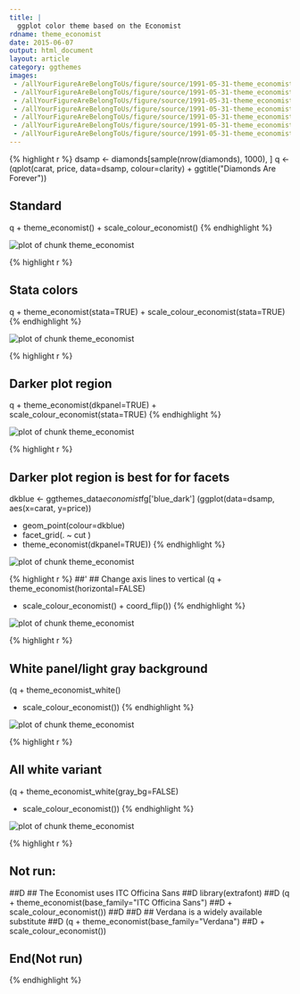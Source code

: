```yaml
---
title: |
  ggplot color theme based on the Economist
rdname: theme_economist
date: 2015-06-07
output: html_document
layout: article
category: ggthemes
images:
 - /allYourFigureAreBelongToUs/figure/source/1991-05-31-theme_economist/theme_economist-1.png
 - /allYourFigureAreBelongToUs/figure/source/1991-05-31-theme_economist/theme_economist-2.png
 - /allYourFigureAreBelongToUs/figure/source/1991-05-31-theme_economist/theme_economist-3.png
 - /allYourFigureAreBelongToUs/figure/source/1991-05-31-theme_economist/theme_economist-4.png
 - /allYourFigureAreBelongToUs/figure/source/1991-05-31-theme_economist/theme_economist-5.png
 - /allYourFigureAreBelongToUs/figure/source/1991-05-31-theme_economist/theme_economist-6.png
 - /allYourFigureAreBelongToUs/figure/source/1991-05-31-theme_economist/theme_economist-7.png
---
```





{% highlight r %}
dsamp <- diamonds[sample(nrow(diamonds), 1000), ]
q <- (qplot(carat, price, data=dsamp, colour=clarity)
      + ggtitle("Diamonds Are Forever"))

## Standard
q + theme_economist() + scale_colour_economist()
{% endhighlight %}

![plot of chunk theme_economist](/allYourFigureAreBelongToUs/figure/source/1991-05-31-theme_economist/theme_economist-1.png) 

{% highlight r %}
## Stata colors
q + theme_economist(stata=TRUE) + scale_colour_economist(stata=TRUE)
{% endhighlight %}

![plot of chunk theme_economist](/allYourFigureAreBelongToUs/figure/source/1991-05-31-theme_economist/theme_economist-2.png) 

{% highlight r %}
## Darker plot region
q + theme_economist(dkpanel=TRUE) + scale_colour_economist(stata=TRUE)
{% endhighlight %}

![plot of chunk theme_economist](/allYourFigureAreBelongToUs/figure/source/1991-05-31-theme_economist/theme_economist-3.png) 

{% highlight r %}
## Darker plot region is best for for facets
dkblue <- ggthemes_data$economist$fg['blue_dark']
(ggplot(data=dsamp, aes(x=carat, y=price))
 + geom_point(colour=dkblue)
 + facet_grid(. ~ cut )
 + theme_economist(dkpanel=TRUE))
{% endhighlight %}

![plot of chunk theme_economist](/allYourFigureAreBelongToUs/figure/source/1991-05-31-theme_economist/theme_economist-4.png) 

{% highlight r %}
##' ## Change axis lines to vertical
(q + theme_economist(horizontal=FALSE)
 + scale_colour_economist() + coord_flip())
{% endhighlight %}

![plot of chunk theme_economist](/allYourFigureAreBelongToUs/figure/source/1991-05-31-theme_economist/theme_economist-5.png) 

{% highlight r %}
## White panel/light gray background
(q + theme_economist_white()
 + scale_colour_economist())
{% endhighlight %}

![plot of chunk theme_economist](/allYourFigureAreBelongToUs/figure/source/1991-05-31-theme_economist/theme_economist-6.png) 

{% highlight r %}
## All white variant
(q + theme_economist_white(gray_bg=FALSE)
 + scale_colour_economist())
{% endhighlight %}

![plot of chunk theme_economist](/allYourFigureAreBelongToUs/figure/source/1991-05-31-theme_economist/theme_economist-7.png) 

{% highlight r %}
## Not run: 
##D ## The Economist uses ITC Officina Sans
##D library(extrafont)
##D (q + theme_economist(base_family="ITC Officina Sans")
##D + scale_colour_economist())
##D 
##D ## Verdana is a widely available substitute
##D (q + theme_economist(base_family="Verdana")
##D + scale_colour_economist())
## End(Not run)
{% endhighlight %}